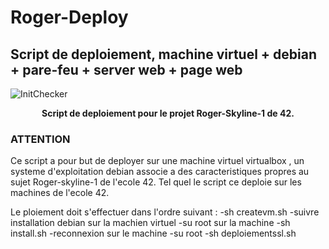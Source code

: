 # Roger-Deploy
## Script de deploiement, machine virtuel + debian + pare-feu + server web + page web
![InitChecker](https://zupimages.net/up/19/03/cqkj.png)
<p align="center">
  <b>Script de deploiement pour le projet Roger-Skyline-1 de 42.</b><br>
</p>

### ATTENTION
Ce script a pour but de deployer sur une machine virtuel virtualbox , un systeme d'exploitation debian associe a des caracteristiques propres au sujet Roger-skyline-1 de l'ecole 42.
Tel quel le script ce deploie sur les machines de l'ecole 42.

Le ploiement doit s'effectuer dans l'ordre suivant :
-sh createvm.sh
-suivre installation debian sur la machien virtuel
-su root sur la machine
-sh install.sh
-reconnexion sur le machine
-su root
-sh deploiementssl.sh
